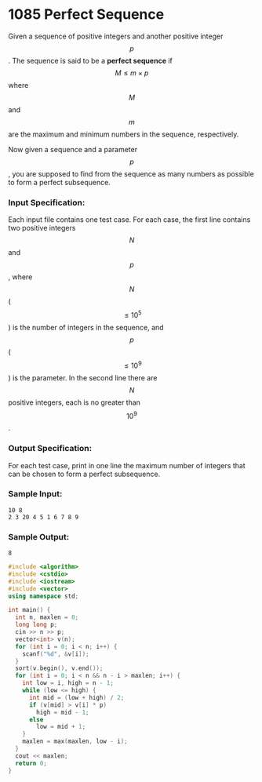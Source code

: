 # 1085 Perfect Sequence
Given a sequence of positive integers and another positive integer $$p$$.  The sequence is said to be a **perfect sequence** if $$M \le m \times p$$ where $$M$$ and $$m$$ are the maximum and minimum numbers in the sequence, respectively.

Now given a sequence and a parameter $$p$$, you are supposed to find from the sequence as many numbers as possible to form a perfect subsequence.

### Input Specification:

Each input file contains one test case.  For each case, the first line contains two positive integers $$N$$ and $$p$$, where $$N$$ ($$\le 10^5$$) is the number of integers in the sequence, and $$p$$ ($$\le 10^9$$) is the parameter.  In the second line there are $$N$$ positive integers, each is no greater than $$10^9$$.

### Output Specification:

For each test case, print in one line the maximum number of integers that can be chosen to form a perfect subsequence.

### Sample Input:
```in
10 8
2 3 20 4 5 1 6 7 8 9
```

### Sample Output:
```out
8
```

```cpp
#include <algorithm>
#include <cstdio>
#include <iostream>
#include <vector>
using namespace std;

int main() {
  int n, maxlen = 0;
  long long p;
  cin >> n >> p;
  vector<int> v(n);
  for (int i = 0; i < n; i++) {
    scanf("%d", &v[i]);
  }
  sort(v.begin(), v.end());
  for (int i = 0; i < n && n - i > maxlen; i++) {
    int low = i, high = n - 1;
    while (low <= high) {
      int mid = (low + high) / 2;
      if (v[mid] > v[i] * p)
        high = mid - 1;
      else
        low = mid + 1;
    }
    maxlen = max(maxlen, low - i);
  }
  cout << maxlen;
  return 0;
}
```